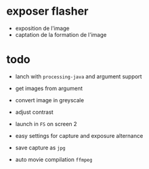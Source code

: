 # exposer flasher

- exposition de l'image
- captation de la formation de l'image

# todo

- lanch with `processing-java` and argument support
- get images from argument

- convert image in greyscale
- adjust contrast

- launch in `FS` on screen 2
- easy settings for capture and exposure alternance
- save capture as `jpg`

- auto movie compilation `ffmpeg`
